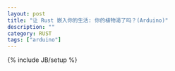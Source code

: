 ```yaml
---
layout: post
title: "让 Rust 嵌入你的生活: 你的植物渴了吗？(Arduino)"
description: ""
category: RUST
tags: ["arduino"]
---
```

{% include JB/setup %}
